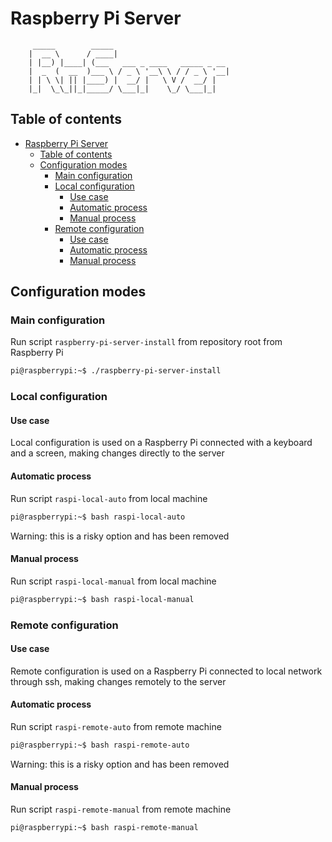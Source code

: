 # Raspberry Pi Server

```
     _____        _____                          
    |  __ \      / ____|                         
    | |__) |____| (___   ___ _ ____   _____ _ __ 
    |  _  (  __  )___ \ / _ \ '__\ \ / / _ \ '__|
    | | \ \| || |____) |  __/ |   \ V /  __/ |   
    |_|  \_\_||_|_____/ \___|_|    \_/ \___|_|   
```

## Table of contents

- [Raspberry Pi Server](#raspberry-pi-server)
  - [Table of contents](#table-of-contents)
  - [Configuration modes](#configuration-modes)
    - [Main configuration](#main-configuration)
    - [Local configuration](#local-configuration)
      - [Use case](#use-case)
      - [Automatic process](#automatic-process)
      - [Manual process](#manual-process)
    - [Remote configuration](#remote-configuration)
      - [Use case](#use-case-1)
      - [Automatic process](#automatic-process-1)
      - [Manual process](#manual-process-1)

## Configuration modes

### Main configuration

Run script `raspberry-pi-server-install` from repository root from Raspberry Pi

```sh
pi@raspberrypi:~$ ./raspberry-pi-server-install
```

### Local configuration

#### Use case

Local configuration is used on a Raspberry Pi connected with a keyboard and a screen, making changes directly to the server

#### Automatic process

Run script `raspi-local-auto` from local machine

```sh
pi@raspberrypi:~$ bash raspi-local-auto
```

Warning: this is a risky option and has been removed

#### Manual process

Run script `raspi-local-manual` from local machine

```sh
pi@raspberrypi:~$ bash raspi-local-manual
```

### Remote configuration

#### Use case

Remote configuration is used on a Raspberry Pi connected to local network through ssh, making changes remotely to the server

#### Automatic process

Run script `raspi-remote-auto` from remote machine

```sh
pi@raspberrypi:~$ bash raspi-remote-auto
```

Warning: this is a risky option and has been removed

#### Manual process

Run script `raspi-remote-manual` from remote machine

```sh
pi@raspberrypi:~$ bash raspi-remote-manual
```

